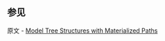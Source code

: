 ## 参见

原文 - [Model Tree Structures with Materialized Paths]( https://docs.mongodb.com/manual/tutorial/model-tree-structures-with-materialized-paths/ )

